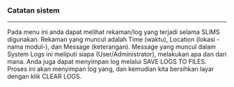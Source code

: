 ### Catatan sistem
<hr>
Pada menu ini anda dapat melihat rekaman/log yang terjadi selama SLiMS digunakan. Rekaman yang muncul adalah Time (waktu), Location (lokasi -nama modul-), dan Message (keterangan). Message yang muncul dalam System Logs ini meliputi siapa (User/Administrator), melakukan apa dan dari mana.
Anda juga dapat menyimpan log melalui SAVE LOGS TO FILES. Proses ini akan menyimpan log yang, dan kemudian kita bersihkan layar dengan klik CLEAR LOGS.
